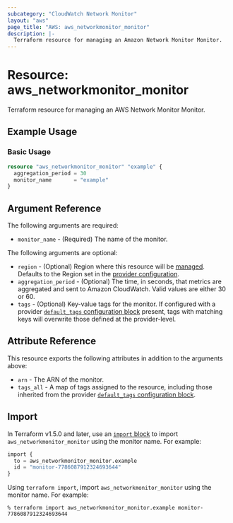 ```yaml
---
subcategory: "CloudWatch Network Monitor"
layout: "aws"
page_title: "AWS: aws_networkmonitor_monitor"
description: |-
  Terraform resource for managing an Amazon Network Monitor Monitor.
---
```


# Resource: aws_networkmonitor_monitor

Terraform resource for managing an AWS Network Monitor Monitor.

## Example Usage

### Basic Usage

```terraform
resource "aws_networkmonitor_monitor" "example" {
  aggregation_period = 30
  monitor_name       = "example"
}
```

## Argument Reference

The following arguments are required:

- `monitor_name` - (Required) The name of the monitor.

The following arguments are optional:

- `region` - (Optional) Region where this resource will be [managed](https://docs.aws.amazon.com/general/latest/gr/rande.html#regional-endpoints). Defaults to the Region set in the [provider configuration](https://registry.terraform.io/providers/hashicorp/aws/latest/docs#aws-configuration-reference).
- `aggregation_period` - (Optional) The time, in seconds, that metrics are aggregated and sent to Amazon CloudWatch. Valid values are either 30 or 60.
- `tags` - (Optional) Key-value tags for the monitor. If configured with a provider [`default_tags` configuration block](https://registry.terraform.io/providers/hashicorp/aws/latest/docs#default_tags-configuration-block) present, tags with matching keys will overwrite those defined at the provider-level.

## Attribute Reference

This resource exports the following attributes in addition to the arguments above:

- `arn` - The ARN of the monitor.
- `tags_all` - A map of tags assigned to the resource, including those inherited from the provider [`default_tags` configuration block](https://registry.terraform.io/providers/hashicorp/aws/latest/docs#default_tags-configuration-block).

## Import

In Terraform v1.5.0 and later, use an [`import` block](https://developer.hashicorp.com/terraform/language/import) to import `aws_networkmonitor_monitor` using the monitor name. For example:

```terraform
import {
  to = aws_networkmonitor_monitor.example
  id = "monitor-7786087912324693644"
}
```

Using `terraform import`, import `aws_networkmonitor_monitor` using the monitor name. For example:

```console
% terraform import aws_networkmonitor_monitor.example monitor-7786087912324693644
```
